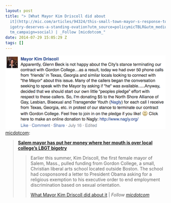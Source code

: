 ```yaml
---
layout: post
title: "> [What Mayor Kim Driscoll did about
  it](http://mic.com/articles/94324/this-small-town-mayor-s-response-to-local-b\
  igotry-deserves-a-standing-ovation?utm_source=policymicTBLR&utm_medium=main&u\
  tm_campaign=social) | _Follow [micdotcom_"
date: 2014-07-29 15:05:29 Z
tags: []
---
```

![](/media/2014/07/93214402509.png)
[micdotcom](http://micdotcom.tumblr.com/post/92155160344/salem-mayor-has-put-her-money-where-her-mouth-is):

> **[Salem mayor has put her money where her mouth is over local college’s LBGT bigotry](http://mic.com/articles/94324/this-small-town-mayor-s-response-to-local-bigotry-deserves-a-standing-ovation?utm_source=policymicTBLR&utm_medium=main&utm_campaign=social)**
> 
> > Earlier this summer, Kim Driscoll, the first female mayor of Salem, Mass., pulled funding from Gordon College, a small, Christian liberal arts school located outside Boston. The school had cosponsored a letter to President Obama asking for a religious exemption to his executive order to end employment discrimination based on sexual orientation. 
> > 
> > [What Mayor Kim Driscoll did about it](http://mic.com/articles/94324/this-small-town-mayor-s-response-to-local-bigotry-deserves-a-standing-ovation?utm_source=policymicTBLR&utm_medium=main&utm_campaign=social) | _Follow [micdotcom](http://tmblr.co/m6-cQ9y8rzsyHr6qZfgiEUg)_
